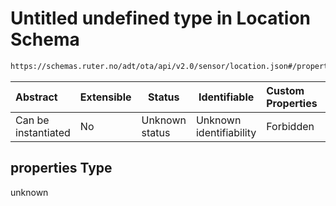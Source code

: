 # Untitled undefined type in Location Schema

```txt
https://schemas.ruter.no/adt/ota/api/v2.0/sensor/location.json#/properties
```




| Abstract            | Extensible | Status         | Identifiable            | Custom Properties | Additional Properties | Access Restrictions | Defined In                                                                  |
| :------------------ | ---------- | -------------- | ----------------------- | :---------------- | --------------------- | ------------------- | --------------------------------------------------------------------------- |
| Can be instantiated | No         | Unknown status | Unknown identifiability | Forbidden         | Allowed               | none                | [location.json\*](../../schema/sensor/location.json "open original schema") |

## properties Type

unknown
